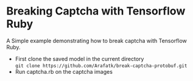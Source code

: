 # Breaking Captcha with Tensorflow Ruby
A Simple example demonstrating how to break captcha with Tensorflow Ruby.

- First clone the saved model in the current directory     
``` git clone https://github.com/Arafatk/break-captcha-protobuf.git ```
- Run captcha.rb on the captcha images
